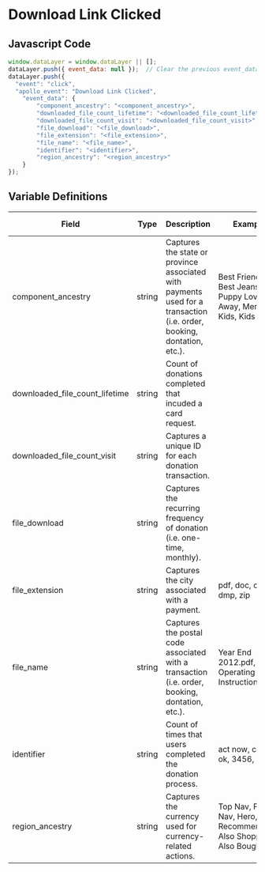 # Download Link Clicked

### 

## Javascript Code
```js
window.dataLayer = window.dataLayer || [];
dataLayer.push({ event_data: null });  // Clear the previous event_data object.
dataLayer.push({
  "event": "click",
  "apollo_event": "Download Link Clicked",
    "event_data": {
        "component_ancestry": "<component_ancestry>",
        "downloaded_file_count_lifetime": "<downloaded_file_count_lifetime>",
        "downloaded_file_count_visit": "<downloaded_file_count_visit>",
        "file_download": "<file_download>",
        "file_extension": "<file_extension>",
        "file_name": "<file_name>",
        "identifier": "<identifier>",
        "region_ancestry": "<region_ancestry>"
    }
});
```

## Variable Definitions

|Field|Type|Description|Example|Pattern|Min Length|Max Length|Minimum|Maximum|Multiple Of|
| --- | --- | --- | --- | --- | --- | --- | --- | --- | --- |
|component_ancestry|string|Captures the state or province associated with payments used for a transaction \(i.e. order, booking, dontation, etc.\).|Best Friends - Best Jeans, Puppy Love, Sail Away, Mens, Kids, Kids : Tops|||||||
|downloaded_file_count_lifetime|string|Count of donations completed that incuded a card request.||||||||
|downloaded_file_count_visit|string|Captures a unique ID for each donation transaction.||||||||
|file_download|string|Captures the recurring frequency of donation \(i.e. one-time, monthly\).||||||||
|file_extension|string|Captures the city associated with a payment.|pdf, doc, csv, dmp, zip|||||||
|file_name|string|Captures the postal code associated with a transaction \(i.e. order, booking, dontation, etc.\).|Year End 2012.pdf, Operating Instructions.doc`|||||||
|identifier|string|Count of times that users completed the donation process.|act now, cancel, ok, 3456, 8765|||||||
|region_ancestry|string|Captures the currency used for currency-related actions.|Top Nav, Footer Nav, Hero, Recommended, Also Shopped, Also Bought|||||||




